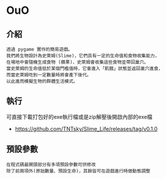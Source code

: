 # OuO

## 介紹
    透過 pygame 實作的簡易遊戲。
    我們將生物設計為史萊姆(Slime)，它們具有一定的生命值和食物收集能力，
    在場地中會隨機生成食物 (蘋果)，史萊姆會收集這些食物並帶回巢穴。
    當史萊姆的生命值低於某個門檻值時，它會進入「飢餓」狀態並返回巢穴進食，
    而當史萊姆吃到一定數量時將會產下後代。
    以此進而模擬生物的群體生活模式。
    
## 執行
可直接下載打包好的exe執行檔或是zip解壓後開啟內部的exe檔
+ https://github.com/TNTsky/Slime_Life/releases/tag/v0.1.0

## 預設參數
    在程式碼最開頭部分有多項預設參數可供修改
    除了前兩項外(原始數量、預設生命)，其餘皆可在遊戲進行時做動態調整
